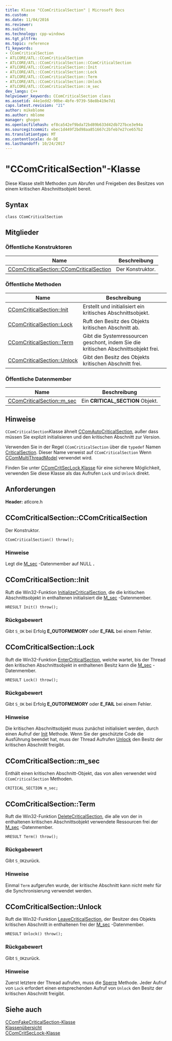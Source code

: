 ```yaml
---
title: Klasse "CComCriticalSection" | Microsoft Docs
ms.custom: 
ms.date: 11/04/2016
ms.reviewer: 
ms.suite: 
ms.technology: cpp-windows
ms.tgt_pltfrm: 
ms.topic: reference
f1_keywords:
- CComCriticalSection
- ATLCORE/ATL::CComCriticalSection
- ATLCORE/ATL::CComCriticalSection::CComCriticalSection
- ATLCORE/ATL::CComCriticalSection::Init
- ATLCORE/ATL::CComCriticalSection::Lock
- ATLCORE/ATL::CComCriticalSection::Term
- ATLCORE/ATL::CComCriticalSection::Unlock
- ATLCORE/ATL::CComCriticalSection::m_sec
dev_langs: C++
helpviewer_keywords: CComCriticalSection class
ms.assetid: 44e1edd2-90be-4bfe-9739-58e8b419e7d1
caps.latest.revision: "21"
author: mikeblome
ms.author: mblome
manager: ghogen
ms.openlocfilehash: ef8ca542ef9bda72bd89b633d42db727bce3e94a
ms.sourcegitcommit: ebec1d449f2bd98aa851667c2bfeb7e27ce657b2
ms.translationtype: MT
ms.contentlocale: de-DE
ms.lasthandoff: 10/24/2017
---
```

# <a name="ccomcriticalsection-class"></a>"CComCriticalSection"-Klasse
Diese Klasse stellt Methoden zum Abrufen und Freigeben des Besitzes von einem kritischen Abschnittsobjekt bereit.  
  
## <a name="syntax"></a>Syntax  
  
```
class CComCriticalSection
```  
  
## <a name="members"></a>Mitglieder  
  
### <a name="public-constructors"></a>Öffentliche Konstruktoren  
  
|Name|Beschreibung|  
|----------|-----------------|  
|[CComCriticalSection::CComCriticalSection](#ccomcriticalsection)|Der Konstruktor.|  
  
### <a name="public-methods"></a>Öffentliche Methoden  
  
|Name|Beschreibung|  
|----------|-----------------|  
|[CComCriticalSection::Init](#init)|Erstellt und initialisiert ein kritisches Abschnittsobjekt.|  
|[CComCriticalSection::Lock](#lock)|Ruft den Besitz des Objekts kritischen Abschnitt ab.|  
|[CComCriticalSection::Term](#term)|Gibt die Systemressourcen geschont, indem Sie die kritischen Abschnittsobjekt frei.|  
|[CComCriticalSection::Unlock](#unlock)|Gibt den Besitz des Objekts kritischen Abschnitt frei.|  
  
### <a name="public-data-members"></a>Öffentliche Datenmember  
  
|Name|Beschreibung|  
|----------|-----------------|  
|[CComCriticalSection::m_sec](#m_sec)|Ein **CRITICAL_SECTION** Objekt.|  
  
## <a name="remarks"></a>Hinweise  
 `CComCriticalSection`Klasse ähnelt [CComAutoCriticalSection](../../atl/reference/ccomautocriticalsection-class.md), außer dass müssen Sie explizit initialisieren und den kritischen Abschnitt zur Version.  
  
 Verwenden Sie in der Regel `CComCriticalSection` über die `typedef` Namen [CriticalSection](ccommultithreadmodel-class.md#criticalsection). Dieser Name verweist auf `CComCriticalSection` Wenn [CComMultiThreadModel](../../atl/reference/ccommultithreadmodel-class.md) verwendet wird.  

  
 Finden Sie unter [CComCritSecLock Klasse](../../atl/reference/ccomcritseclock-class.md) für eine sicherere Möglichkeit, verwenden Sie diese Klasse als das Aufrufen `Lock` und `Unlock` direkt.  
  
## <a name="requirements"></a>Anforderungen  
 **Header:** atlcore.h  
  
##  <a name="ccomcriticalsection"></a>CComCriticalSection::CComCriticalSection  
 Der Konstruktor.  
  
```
CComCriticalSection() throw();
```  
  
### <a name="remarks"></a>Hinweise  
 Legt die [M_sec](#m_sec) -Datenmember auf NULL **.**  
  
##  <a name="init"></a>CComCriticalSection::Init  
 Ruft die Win32-Funktion [InitializeCriticalSection](http://msdn.microsoft.com/library/windows/desktop/ms683472), die die kritischen Abschnittsobjekt in enthaltenen initialisiert die [M_sec](#m_sec) -Datenmember.  
  
```
HRESULT Init() throw();
```  
  
### <a name="return-value"></a>Rückgabewert  
 Gibt `S_OK` bei Erfolg **E_OUTOFMEMORY** oder **E_FAIL** bei einem Fehler.  
  
##  <a name="lock"></a>CComCriticalSection::Lock  
 Ruft die Win32-Funktion [EnterCriticalSection](http://msdn.microsoft.com/library/windows/desktop/ms682608), welche wartet, bis der Thread den kritischen Abschnittsobjekt in enthaltenen Besitz kann die [M_sec](#m_sec) -Datenmember.  
  
```
HRESULT Lock() throw();
```  
  
### <a name="return-value"></a>Rückgabewert  
 Gibt `S_OK` bei Erfolg **E_OUTOFMEMORY** oder **E_FAIL** bei einem Fehler.  
  
### <a name="remarks"></a>Hinweise  
 Die kritischen Abschnittsobjekt muss zunächst initialisiert werden, durch einen Aufruf der [Init](#init) Methode. Wenn Sie der geschützte Code die Ausführung beendet hat, muss der Thread Aufrufen [Unlock](#unlock) den Besitz der kritischen Abschnitt freigibt.  
  
##  <a name="m_sec"></a>CComCriticalSection::m_sec  
 Enthält einen kritischen Abschnitt-Objekt, das von allen verwendet wird `CComCriticalSection` Methoden.  
  
```
CRITICAL_SECTION m_sec;
```  
  
##  <a name="term"></a>CComCriticalSection::Term  
 Ruft die Win32-Funktion [DeleteCriticalSection](http://msdn.microsoft.com/library/windows/desktop/ms682552), die alle von der in enthaltenen kritischen Abschnittsobjekt verwendete Ressourcen frei der [M_sec](#m_sec) -Datenmember.  
  
```
HRESULT Term() throw();
```  
  
### <a name="return-value"></a>Rückgabewert  
 Gibt `S_OK`zurück.  
  
### <a name="remarks"></a>Hinweise  
 Einmal `Term` aufgerufen wurde, der kritische Abschnitt kann nicht mehr für die Synchronisierung verwendet werden.  
  
##  <a name="unlock"></a>CComCriticalSection::Unlock  
 Ruft die Win32-Funktion [LeaveCriticalSection](http://msdn.microsoft.com/library/windows/desktop/ms684169), der Besitzer des Objekts kritischen Abschnitt in enthaltenen frei der [M_sec](#m_sec) -Datenmember.  
  
```
HRESULT Unlock() throw();
```  
  
### <a name="return-value"></a>Rückgabewert  
 Gibt `S_OK`zurück.  
  
### <a name="remarks"></a>Hinweise  
 Zuerst letztere der Thread aufrufen, muss die [Sperre](#lock) Methode. Jeder Aufruf von `Lock` erfordert einen entsprechenden Aufruf von `Unlock` den Besitz der kritischen Abschnitt freigibt.  
  
## <a name="see-also"></a>Siehe auch  
 [CComFakeCriticalSection-Klasse](../../atl/reference/ccomfakecriticalsection-class.md)   
 [Klassenübersicht](../../atl/atl-class-overview.md)   
 [CComCritSecLock-Klasse](../../atl/reference/ccomcritseclock-class.md)
